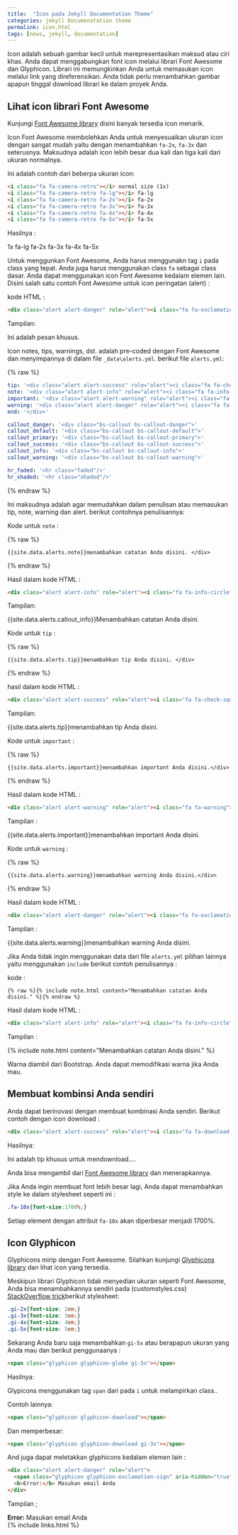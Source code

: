 ```yaml
---
title:  "Icon pada Jekyll Documentation Theme"
categories: jekyll Documenatation theme
permalink: icon.html
tags: [news, jekyll, documentation]
---
```


Icon adalah sebuah gambar kecil untuk merepresentasikan maksud atau ciri khas. Anda dapat menggabungkan font icon melalui librari  Font Awesome dan Glyphicon. Librari ini memungkinkan Anda untuk memasukan icon melalui link yang direferensikan. Anda tidak perlu menambahkan gambar apapun tinggal download librari ke dalam proyek Anda.

## Lihat icon librari Font Awesome

Kunjungi [Font Awesome library](http://fortawesome.github.io/Font-Awesome/icons/) disini banyak tersedia icon menarik.

Icon Font Awesome membolehkan Anda untuk menyesuaikan ukuran icon dengan sangat mudah yaitu dengan menambahkan `fa-2x`, `fa-3x` dan seterusnya. Maksudnya adalah icon lebih besar dua kali dan tiga kali dari ukuran normalnya.

Ini adalah contoh dari beberpa ukuran icon:

```html
<i class="fa fa-camera-retro"></i> normal size (1x)
<i class="fa fa-camera-retro fa-lg"></i> fa-lg
<i class="fa fa-camera-retro fa-2x"></i> fa-2x
<i class="fa fa-camera-retro fa-3x"></i> fa-3x
<i class="fa fa-camera-retro fa-4x"></i> fa-4x
<i class="fa fa-camera-retro fa-5x"></i> fa-5x
```

Hasilnya :

<i class="fa fa-camera-retro"></i> 1x
<i class="fa fa-camera-retro fa-lg"></i> fa-lg
<i class="fa fa-camera-retro fa-2x"></i> fa-2x
<i class="fa fa-camera-retro fa-3x"></i> fa-3x
<i class="fa fa-camera-retro fa-4x"></i> fa-4x
<i class="fa fa-camera-retro fa-5x"></i> fa-5x

Untuk menggunkan Font Awesome, Anda harus menggunakn tag `i` pada class yang tepat. Anda juga harus menggunakan class `fa` sebagai class dasar. Anda dapat menggunakan icon Font Awesome kedalam elemen lain. Disini salah satu contoh Font Awesome untuk icon peringatan (alert) :

kode HTML :

```html
<div class="alert alert-danger" role="alert"><i class="fa fa-exclamation-circle"></i> <b>Warning: </b>Ini adalah pesan khusus.</div>
```

Tampilan:

<div class="alert alert-danger" role="alert"><i class="fa fa-exclamation-circle fa-lg"></i> Ini adalah pesan khusus.</div>

Icon notes, tips, warnings, dst. adalah pre-coded dengan Font Awesome dan menyimpannya di dalam file `_data\alerts.yml`. berikut file `alerts.yml`:

{% raw %}
```yaml
tip: '<div class="alert alert-success" role="alert"><i class="fa fa-check-square-o"></i> <b>Tip: </b>'
note: '<div class="alert alert-info" role="alert"><i class="fa fa-info-circle"></i> <b>Note: </b>'
important: '<div class="alert alert-warning" role="alert"><i class="fa fa-warning"></i> <b>Important: </b>'
warning: '<div class="alert alert-danger" role="alert"><i class="fa fa-exclamation-circle"></i> <b>Warning: </b>'
end: '</div>'

callout_danger: '<div class="bs-callout bs-callout-danger">'
callout_default: '<div class="bs-callout bs-callout-default">'
callout_primary: '<div class="bs-callout bs-callout-primary">'
callout_success: '<div class="bs-callout bs-callout-success">'
callout_info: '<div class="bs-callout bs-callout-info">'
callout_warning: '<div class="bs-callout bs-callout-warning">'

hr_faded: '<hr class="faded"/>'
hr_shaded: '<hr class="shaded"/>'
```
{% endraw %}

Ini maksudnya adalah agar memudahkan dalam penulisan atau memasukan tip, note, warning dan alert. berikut contohnya penulisannya:

Kode untuk `note` :

{% raw %}
```liquid
{{site.data.alerts.note}}menambahkan catatan Anda disini. </div>
```
{% endraw %}

Hasil dalam kode HTML :

```html
<div class="alert alert-info" role="alert"><i class="fa fa-info-circle"></i> <b>Note: </b> Menambahkan catatan Anda disini. </div>
```

Tampilan:

{{site.data.alerts.callout_info}}Menambahkan catatan Anda disini. </div>

Kode untuk `tip` :

{% raw %}
```liquid
{{site.data.alerts.tip}}menambahkan tip Anda disini. </div>
```
{% endraw %}

hasil dalam kode HTML :

```html
<div class="alert alert-success" role="alert"><i class="fa fa-check-square-o"></i> <b>Tip: </b>menambahkan tip Anda disini. </div>
```

Tampilan:

{{site.data.alerts.tip}}menambahkan tip Anda disini. </div>


Kode untuk `important` :

{% raw %}
```liquid
{{site.data.alerts.important}}menambahkan important Anda disini.</div>
```
{% endraw %}

Hasil dalam kode HTML :

```html
<div class="alert alert-warning" role="alert"><i class="fa fa-warning"></i> <b>Important: </b>menambahkan important Anda disini.</div>
```

Tampilan :

{{site.data.alerts.important}}menambahkan important Anda disini.</div>

Kode untuk `warning` :

{% raw %}
```liquid
{{site.data.alerts.warning}}menambahkan warning Anda disini.</div>
```
{% endraw %}

Hasil dalam kode HTML :

```html
<div class="alert alert-danger" role="alert"><i class="fa fa-exclamation-circle"></i> <b>Warning: </b>menambahkan warning Anda disini.</div>
```

Tampilan :

{{site.data.alerts.warning}}menambahkan warning Anda disini.</div>

Jika Anda tidak ingin menggunakan data dari file `alerts.yml` pilihan lainnya yaitu menggunakan `include` berikut contoh penulisannya :

kode :

```liquid
{% raw %}{% include note.html content="Menambahkan catatan Anda disini." %}{% endraw %}
```

Hasil dalam kode HTML :

```html
<div class="alert alert-info" role="alert"><i class="fa fa-info-circle"></i> <b>Note:</b> Menambahkan catatan Anda disini.</div>
```

Tampilan :

{% include note.html content="Menambahkan catatan Anda disini." %}


Warna diambil dari Bootstrap. Anda dapat memodifikasi warna jika Anda mau.

## Membuat kombinsi Anda sendiri

Anda dapat berinovasi dengan membuat kombinasi Anda sendiri. Berikut contoh dengan icon download :

```html
<div class="alert alert-success" role="alert"><i class="fa fa-download fa-lg"></i> Ini adalah tip khusus untuk mendownload....</div>
```

Hasilnya:

<div class="alert alert-success" role="alert"><i class="fa fa-download fa-lg"></i> Ini adalah tip khusus untuk mendownload....</div>


Anda bisa mengambil dari [Font Awesome library](http://fortawesome.github.io/Font-Awesome/icons/) dan menerapkannya.

Jika Anda ingin membuat font lebih besar lagi, Anda dapat menambahkan style ke dalam stylesheet seperti ini :

```css
.fa-10x{font-size:1700%;}
```

Setiap element dengan attribut `fa-10x` akan diperbesar menjadi 1700%.

## Icon Glyphicon

Glyphicons mirip dengan Font Awesome. Silahkan kunjungi [Glyphicons library](http://getbootstrap.com/components/#glyphicons) dan lihat icon yang tersedia.

Meskipun librari Glyphicon tidak menyedian ukuran seperti Font Awesome, Anda bisa menambahkannya sendiri pada (customstyles.css) [StackOverflow trick](http://stackoverflow.com/questions/24960201/how-do-i-make-glyphicons-bigger-change-size)berikut stylesheet:

```css
.gi-2x{font-size: 2em;}
.gi-3x{font-size: 3em;}
.gi-4x{font-size: 4em;}
.gi-5x{font-size: 5em;}
```

Sekarang Anda baru saja menambahkan `gi-5x` atau berapapun ukuran yang Anda mau dan berikut penggunaanya :

```html
<span class="glyphicon glyphicon-globe gi-5x"></span>
```

Hasilnya:

<span class="glyphicon glyphicon-globe gi-5x"></span>

Glypicons menggunakan tag `span` dari pada `i` untuk melampirkan class..

Contoh lainnya:

```html
<span class="glyphicon glyphicon-download"></span>
```

<span class="glyphicon glyphicon-download"></span>

Dan memperbesar:

```html
<span class="glyphicon glyphicon-download gi-3x"></span>
```

<span class="glyphicon glyphicon-download gi-3x"></span>

And juga dapat meletakkan glyphicons kedalam elemen lain :

```html
<div class="alert alert-danger" role="alert">
  <span class="glyphicon glyphicon-exclamation-sign" aria-hidden="true"></span>
  <b>Error:</b> Masukan email Anda
</div>
```

Tampilan ;

<div class="alert alert-danger" role="alert">
  <span class="glyphicon glyphicon-exclamation-sign" aria-hidden="true"></span>
  <b>Error:</b> Masukan email Anda
</div>
{% include links.html %}
